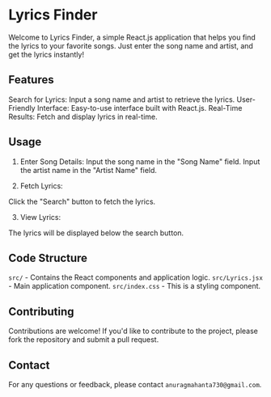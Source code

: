 # Lyrics Finder

Welcome to Lyrics Finder, a simple React.js application that helps you find the lyrics to your favorite songs. Just enter the song name and artist, and get the lyrics instantly!

## Features

Search for Lyrics: Input a song name and artist to retrieve the lyrics.
User-Friendly Interface: Easy-to-use interface built with React.js.
Real-Time Results: Fetch and display lyrics in real-time.

## Usage

1. Enter Song Details:
Input the song name in the "Song Name" field.
Input the artist name in the "Artist Name" field.

2. Fetch Lyrics:

Click the "Search" button to fetch the lyrics.

3. View Lyrics:

The lyrics will be displayed below the search button.

## Code Structure

`src/` - Contains the React components and application logic.
`src/Lyrics.jsx` - Main application component.
`src/index.css` - This is a styling component.

## Contributing

Contributions are welcome! If you'd like to contribute to the project, please fork the repository and submit a pull request.

## Contact
For any questions or feedback, please contact `anuragmahanta730@gmail.com`.

